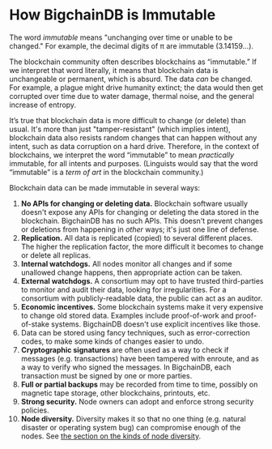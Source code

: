 # How BigchainDB is Immutable

The word _immutable_ means "unchanging over time or unable to be changed." For example, the decimal digits of π are immutable (3.14159…).

The blockchain community often describes blockchains as “immutable.” If we interpret that word literally, it means that blockchain data is unchangeable or permanent, which is absurd. The data _can_ be changed. For example, a plague might drive humanity extinct; the data would then get corrupted over time due to water damage, thermal noise, and the general increase of entropy.

It’s true that blockchain data is more difficult to change (or delete) than usual. It's more than just "tamper-resistant" (which implies intent), blockchain data also resists random changes that can happen without any intent, such as data corruption on a hard drive. Therefore, in the context of blockchains, we interpret the word “immutable” to mean *practically* immutable, for all intents and purposes. (Linguists would say that the word “immutable” is a _term of art_ in the blockchain community.)

Blockchain data can be made immutable in several ways:

1. **No APIs for changing or deleting data.** Blockchain software usually doesn't expose any APIs for changing or deleting the data stored in the blockchain. BigchainDB has no such APIs. This doesn't prevent changes or deletions from happening in _other_ ways; it's just one line of defense.
1. **Replication.** All data is replicated (copied) to several different places. The higher the replication factor, the more difficult it becomes to change or delete all replicas.
1. **Internal watchdogs.** All nodes monitor all changes and if some unallowed change happens, then appropriate action can be taken.
1. **External watchdogs.** A consortium may opt to have trusted third-parties to monitor and audit their data, looking for irregularities. For a consortium with publicly-readable data, the public can act as an auditor.
1. **Economic incentives.** Some blockchain systems make it very expensive to change old stored data. Examples include proof-of-work and proof-of-stake systems. BigchainDB doesn't use explicit incentives like those.
1. Data can be stored using fancy techniques, such as error-correction codes, to make some kinds of changes easier to undo.
1. **Cryptographic signatures** are often used as a way to check if messages (e.g. transactions) have been tampered with enroute, and as a way to verify who signed the messages. In BigchainDB, each transaction must be signed by one or more parties.
1. **Full or partial backups** may be recorded from time to time, possibly on magnetic tape storage, other blockchains, printouts, etc.
1. **Strong security.** Node owners can adopt and enforce strong security policies.
1. **Node diversity.** Diversity makes it so that no one thing (e.g. natural disaster or operating system bug) can compromise enough of the nodes. See [the section on the kinds of node diversity](diversity.html).
